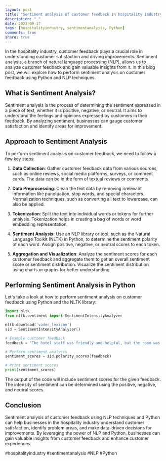 ```yaml
---
layout: post
title: "Sentiment analysis of customer feedback in hospitality industry using NLP and python"
description: " "
date: 2023-09-17
tags: [hospitalityindustry, sentimentanalysis, Python]
comments: true
share: true
---
```


In the hospitality industry, customer feedback plays a crucial role in understanding customer satisfaction and driving improvements. Sentiment analysis, a branch of natural language processing (NLP), allows us to analyze customer feedback and gain valuable insights from it. In this blog post, we will explore how to perform sentiment analysis on customer feedback using Python and NLP techniques.

## What is Sentiment Analysis?

Sentiment analysis is the process of determining the sentiment expressed in a piece of text, whether it is positive, negative, or neutral. It aims to understand the feelings and opinions expressed by customers in their feedback. By analyzing sentiment, businesses can gauge customer satisfaction and identify areas for improvement.

## Approach to Sentiment Analysis

To perform sentiment analysis on customer feedback, we need to follow a few key steps:

1. **Data Collection**: Gather customer feedback data from various sources, such as online reviews, social media platforms, surveys, or comment cards. The data can be in the form of textual reviews or comments.

2. **Data Preprocessing**: Clean the text data by removing irrelevant information like punctuation, stop words, and special characters. Normalization techniques, such as converting all text to lowercase, can also be applied.

3. **Tokenization**: Split the text into individual words or tokens for further analysis. Tokenization helps in creating a bag of words or word embedding representation.

4. **Sentiment Analysis**: Use an NLP library or tool, such as the Natural Language Toolkit (NLTK) in Python, to determine the sentiment polarity of each word. Assign positive, negative, or neutral scores to each token.

5. **Aggregation and Visualization**: Analyze the sentiment scores for each customer feedback and aggregate them to get an overall sentiment score or sentiment distribution. Visualize the sentiment distribution using charts or graphs for better understanding.

## Performing Sentiment Analysis in Python

Let's take a look at how to perform sentiment analysis on customer feedback using Python and the NLTK library:

```python
import nltk
from nltk.sentiment import SentimentIntensityAnalyzer

nltk.download('vader_lexicon')
sid = SentimentIntensityAnalyzer()

# Example customer feedback
feedback = "The hotel staff was friendly and helpful, but the room was not clean."

# Perform sentiment analysis
sentiment_scores = sid.polarity_scores(feedback)

# Print sentiment scores
print(sentiment_scores)
```

The output of the code will include sentiment scores for the given feedback. The intensity of sentiment can be determined using the positive, negative, and neutral scores.

## Conclusion

Sentiment analysis of customer feedback using NLP techniques and Python can help businesses in the hospitality industry understand customer satisfaction, identify problem areas, and make data-driven decisions for improvements. By leveraging the power of NLP and Python, businesses can gain valuable insights from customer feedback and enhance customer experiences.

#hospitalityindustry #sentimentanalysis #NLP #Python